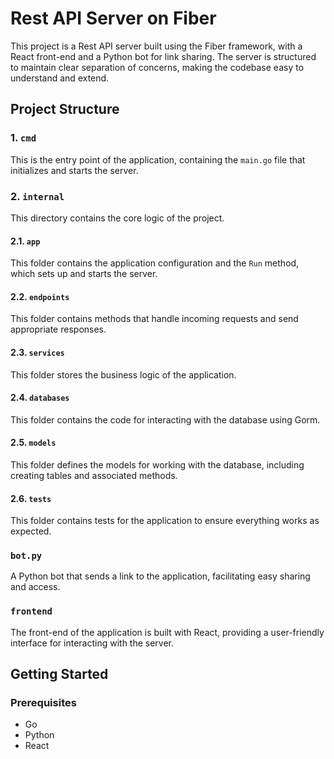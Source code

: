 # Rest API Server on Fiber

This project is a Rest API server built using the Fiber framework, with a React front-end and a Python bot for link sharing. The server is structured to maintain clear separation of concerns, making the codebase easy to understand and extend.

## Project Structure

### 1. `cmd`
This is the entry point of the application, containing the `main.go` file that initializes and starts the server.

### 2. `internal`
This directory contains the core logic of the project.

#### 2.1. `app`
This folder contains the application configuration and the `Run` method, which sets up and starts the server.

#### 2.2. `endpoints`
This folder contains methods that handle incoming requests and send appropriate responses.

#### 2.3. `services`
This folder stores the business logic of the application.

#### 2.4. `databases`
This folder contains the code for interacting with the database using Gorm.

#### 2.5. `models`
This folder defines the models for working with the database, including creating tables and associated methods.

#### 2.6. `tests`
This folder contains tests for the application to ensure everything works as expected.

### `bot.py`
A Python bot that sends a link to the application, facilitating easy sharing and access.

### `frontend`
The front-end of the application is built with React, providing a user-friendly interface for interacting with the server.

## Getting Started

### Prerequisites
- Go
- Python
- React


